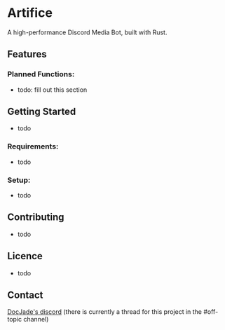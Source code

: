 # Artifice
A high-performance Discord Media Bot, built with Rust.

## Features
### Planned Functions:
- todo: fill out this section

## Getting Started
- todo
### Requirements:
- todo

### Setup:
- todo

## Contributing
- todo

## Licence
- todo

## Contact
[DocJade's discord](https://discord.docjade.com/) (there is currently a thread for this project in the #off-topic channel)
